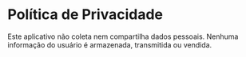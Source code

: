 # Política de Privacidade

Este aplicativo não coleta nem compartilha dados pessoais. Nenhuma informação do usuário é armazenada, transmitida ou vendida.
